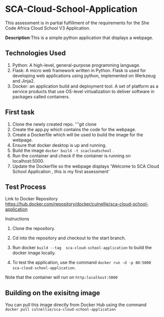 # SCA-Cloud-School-Application
This assessment is in partial fulfillment of the requirements for the She Code Africa Cloud School V3 Application.

**Description**:This is a simple python application that displays a webpage.

## Technologies Used
1. Python: A high-level, general-purpose programming language.
2. Flask: A micro web framework written in Python. Flask is used for developing web applications using python, implemented on Werkzeug and Jinja2.
3. Docker: an application build and deployment tool. A set of platform as a service products that use OS-level virtualization to deliver software in packages called containers.

## First task 
1. Clone the newly created repo. '''git clone 
2. Create the app.py which contains the code for the webpage.
3. Create a Dockerfile which will be used to build the image for the webpage.
5. Ensure that docker desktop is up and running.
6. Build the image ```docker build -t scacloudschool``` .
7. Run the container and check if the container is running on localhost:5000.
8. Update the Dockerfile so the webpage displays 'Welcome to SCA Cloud School Application , this is my first assessment'


## Test Process
Link to Docker Repository https://hub.docker.com/repository/docker/culnellie/sca-cloud-school-application

Instructions

1. Clone the repository.

2. Cd into the repository and checkout to the start branch.
3. Run docker ```build --tag  sca-cloud-school-application``` to build the docker image locally.
4. To test the application, use the command ```docker run -d -p 80:5000 sca-cloud-school-application```.

Note that the container will run on ```http:localhost:5000```

## Building on the exisitng image

You can pull this image directly from Docker Hub using the command ```docker pull culnellie/sca-cloud-school-application```
